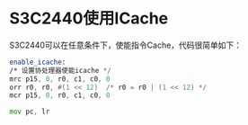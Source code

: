 # S3C2440使用ICache

S3C2440可以在任意条件下，使能指令Cache，代码很简单如下：

```asm
enable_icache:
/* 设置协处理器使能icache */
mrc p15, 0, r0, c1, c0, 0
orr r0, r0, #(1 << 12)  /* r0 = r0 | (1 << 12) */
mcr p15, 0, r0, c1, c0, 0

mov pc, lr
```